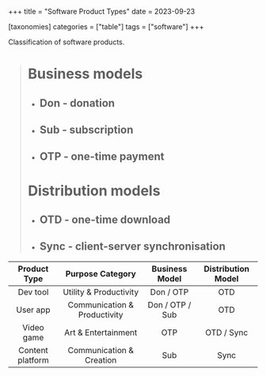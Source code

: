+++
title = "Software Product Types"
date = 2023-09-23

[taxonomies]
categories = ["table"]
tags = ["software"]
+++

Classification of software products.

<!-- more -->

> # Business models
>
> - ## Don - donation
> - ## Sub - subscription
> - ## OTP - one-time payment
>
> # Distribution models
>
> - ## OTD - one-time download
> - ## Sync - client-server synchronisation

|   Product Type   |       Purpose Category       | Business Model  | Distribution Model |
|:----------------:|:----------------------------:|:---------------:|:------------------:|
|     Dev tool     |    Utility & Productivity    |    Don / OTP    |        OTD         |
|     User app     | Communication & Productivity | Don / OTP / Sub |        OTD         |
|    Video game    |     Art & Entertainment      |       OTP       |     OTD / Sync     |
| Content platform |   Communication & Creation   |       Sub       |        Sync        |
